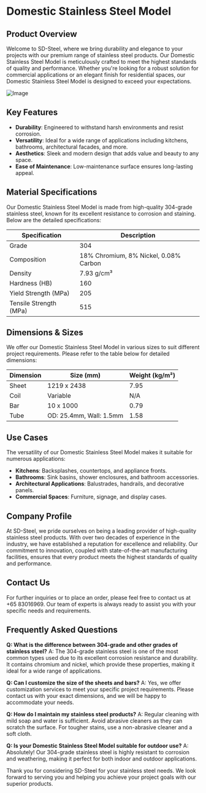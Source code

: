 # Domestic Stainless Steel Model

## Product Overview

Welcome to SD-Steel, where we bring durability and elegance to your projects with our premium range of stainless steel products. Our Domestic Stainless Steel Model is meticulously crafted to meet the highest standards of quality and performance. Whether you're looking for a robust solution for commercial applications or an elegant finish for residential spaces, our Domestic Stainless Steel Model is designed to exceed your expectations.

![Image](https://github.com/user-attachments/assets/2567258e-e124-4816-932d-1809bd27ef0b)

## Key Features

- **Durability**: Engineered to withstand harsh environments and resist corrosion.
- **Versatility**: Ideal for a wide range of applications including kitchens, bathrooms, architectural facades, and more.
- **Aesthetics**: Sleek and modern design that adds value and beauty to any space.
- **Ease of Maintenance**: Low-maintenance surface ensures long-lasting appeal.

## Material Specifications

Our Domestic Stainless Steel Model is made from high-quality 304-grade stainless steel, known for its excellent resistance to corrosion and staining. Below are the detailed specifications:

| Specification | Description |
|---------------|-------------|
| Grade         | 304         |
| Composition   | 18% Chromium, 8% Nickel, 0.08% Carbon |
| Density       | 7.93 g/cm³  |
| Hardness (HB) | 160         |
| Yield Strength (MPa) | 205 |
| Tensile Strength (MPa) | 515 |

## Dimensions & Sizes

We offer our Domestic Stainless Steel Model in various sizes to suit different project requirements. Please refer to the table below for detailed dimensions:

| Dimension | Size (mm) | Weight (kg/m²) |
|-----------|-----------|----------------|
| Sheet     | 1219 x 2438 | 7.95           |
| Coil      | Variable  | N/A            |
| Bar       | 10 x 1000  | 0.79           |
| Tube      | OD: 25.4mm, Wall: 1.5mm | 1.58 |

## Use Cases

The versatility of our Domestic Stainless Steel Model makes it suitable for numerous applications:

- **Kitchens**: Backsplashes, countertops, and appliance fronts.
- **Bathrooms**: Sink basins, shower enclosures, and bathroom accessories.
- **Architectural Applications**: Balustrades, handrails, and decorative panels.
- **Commercial Spaces**: Furniture, signage, and display cases.

## Company Profile

At SD-Steel, we pride ourselves on being a leading provider of high-quality stainless steel products. With over two decades of experience in the industry, we have established a reputation for excellence and reliability. Our commitment to innovation, coupled with state-of-the-art manufacturing facilities, ensures that every product meets the highest standards of quality and performance.

## Contact Us

For further inquiries or to place an order, please feel free to contact us at +65 83016969. Our team of experts is always ready to assist you with your specific needs and requirements.

## Frequently Asked Questions

**Q: What is the difference between 304-grade and other grades of stainless steel?**
A: The 304-grade stainless steel is one of the most common types used due to its excellent corrosion resistance and durability. It contains chromium and nickel, which provide these properties, making it ideal for a wide range of applications.

**Q: Can I customize the size of the sheets and bars?**
A: Yes, we offer customization services to meet your specific project requirements. Please contact us with your exact dimensions, and we will be happy to accommodate your needs.

**Q: How do I maintain my stainless steel products?**
A: Regular cleaning with mild soap and water is sufficient. Avoid abrasive cleaners as they can scratch the surface. For tougher stains, use a non-abrasive cleaner and a soft cloth.

**Q: Is your Domestic Stainless Steel Model suitable for outdoor use?**
A: Absolutely! Our 304-grade stainless steel is highly resistant to corrosion and weathering, making it perfect for both indoor and outdoor applications.

Thank you for considering SD-Steel for your stainless steel needs. We look forward to serving you and helping you achieve your project goals with our superior products.